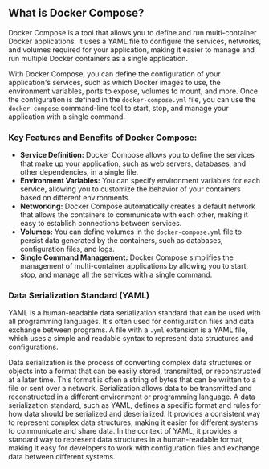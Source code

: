 ## What is Docker Compose?

Docker Compose is a tool that allows you to define and run multi-container Docker applications. It uses a YAML file to configure the services, networks, and volumes required for your application, making it easier to manage and run multiple Docker containers as a single application.

With Docker Compose, you can define the configuration of your application's services, such as which Docker images to use, the environment variables, ports to expose, volumes to mount, and more. Once the configuration is defined in the `docker-compose.yml` file, you can use the `docker-compose` command-line tool to start, stop, and manage your application with a single command.

### Key Features and Benefits of Docker Compose:

- **Service Definition:** Docker Compose allows you to define the services that make up your application, such as web servers, databases, and other dependencies, in a single file.
- **Environment Variables:** You can specify environment variables for each service, allowing you to customize the behavior of your containers based on different environments.
- **Networking:** Docker Compose automatically creates a default network that allows the containers to communicate with each other, making it easy to establish connections between services.
- **Volumes:** You can define volumes in the `docker-compose.yml` file to persist data generated by the containers, such as databases, configuration files, and logs.
- **Single Command Management:** Docker Compose simplifies the management of multi-container applications by allowing you to start, stop, and manage all the services with a single command.

### Data Serialization Standard (YAML)

YAML is a human-readable data serialization standard that can be used with all programming languages. It's often used for configuration files and data exchange between programs. A file with a `.yml` extension is a YAML file, which uses a simple and readable syntax to represent data structures and configurations.

Data serialization is the process of converting complex data structures or objects into a format that can be easily stored, transmitted, or reconstructed at a later time. This format is often a string of bytes that can be written to a file or sent over a network. Serialization allows data to be transmitted and reconstructed in a different environment or programming language. A data serialization standard, such as YAML, defines a specific format and rules for how data should be serialized and deserialized. It provides a consistent way to represent complex data structures, making it easier for different systems to communicate and share data. In the context of YAML, it provides a standard way to represent data structures in a human-readable format, making it easy for developers to work with configuration files and exchange data between different systems.
